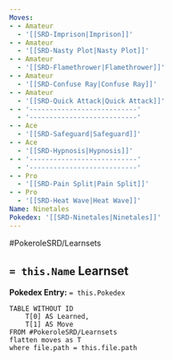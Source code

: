 ```yaml
---
Moves:
- - Amateur
  - '[[SRD-Imprison|Imprison]]'
- - Amateur
  - '[[SRD-Nasty Plot|Nasty Plot]]'
- - Amateur
  - '[[SRD-Flamethrower|Flamethrower]]'
- - Amateur
  - '[[SRD-Confuse Ray|Confuse Ray]]'
- - Amateur
  - '[[SRD-Quick Attack|Quick Attack]]'
- - '---------------------------'
  - '---------------------------'
- - Ace
  - '[[SRD-Safeguard|Safeguard]]'
- - Ace
  - '[[SRD-Hypnosis|Hypnosis]]'
- - '---------------------------'
  - '---------------------------'
- - Pro
  - '[[SRD-Pain Split|Pain Split]]'
- - Pro
  - '[[SRD-Heat Wave|Heat Wave]]'
Name: Ninetales
Pokedex: '[[SRD-Ninetales|Ninetales]]'
---
```


#PokeroleSRD/Learnsets

## `= this.Name` Learnset

**Pokedex Entry:** `= this.Pokedex`

```dataview
TABLE WITHOUT ID
    T[0] AS Learned,
    T[1] AS Move
FROM #PokeroleSRD/Learnsets
flatten moves as T
where file.path = this.file.path
```
